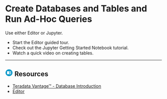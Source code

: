# Create Databases and Tables and Run Ad-Hoc Queries

Use either Editor or Jupyter.

* Start the Editor guided tour.
* Check out the Jupyter Getting Started Notebook tutorial.
* Watch a quick video on creating tables.

- - -

## ![../Images/fluto-icn-resources.png](../Images/fluto-icn-resources.png) Resources
 
* [Teradata Vantage™ - Database Introduction](https://docs.teradata.com/access/sources/dita/map?dita:mapPath=qia1556235689628.ditamap)
* [Editor](https://docs.teradata.com/r/dLArVI09J62c8byzVbHMtw/E_Y7lej97C_G_EnczQ8gaA)
